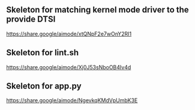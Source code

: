 ## Skeleton for matching kernel mode driver to the provide DTSI
https://share.google/aimode/xtQNpF2e7wOnY2RI1

## Skeleton for lint.sh
https://share.google/aimode/Xj0J53sNboOB4Iv4d

## Skeleton for app.py
https://share.google/aimode/NgevkqKMdVpUmbK3E
